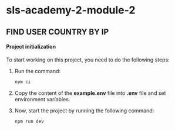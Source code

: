 # sls-academy-2-module-2
## FIND USER COUNTRY BY IP
#### Project initialization

To start working on this project, you need to do the following steps:

1. Run the command:

   ```bash
   npm ci
   ```

2. Copy the content of the **example.env** file into **.env** file and set environment variables.
3. Now, start the project by running the following command:

   ```bash
   npm run dev
   ```
